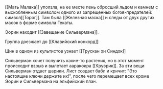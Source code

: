 
[[Мать Малака]] уползла, на ее месте пень обросший льдом и камнем с выскобленным символом одного из запрещенных богов-предателей: символ[[Торог]]. Там была [[Железная маска]] и следы от двух других масок в форме символа Гекаты.

Эорин находит [[Завещание Сильвермана]].

Группа доезжает до [[Клавийский конкорд]]


Шин в одном из культистов узнает [[Трускан он Синдок]] 

Сильверман хочет получить какие-то растения, но в этот момент происходит взрыв и вылетает ааракокра [[Круэрик]].
За эти вещи Сильверман отдает шарики.
Лист создает бабл и кричит: "Это настоящие ключи держите их!", после чего перемещает всех кроме Эорин и Сильвермана на эльфийский план.